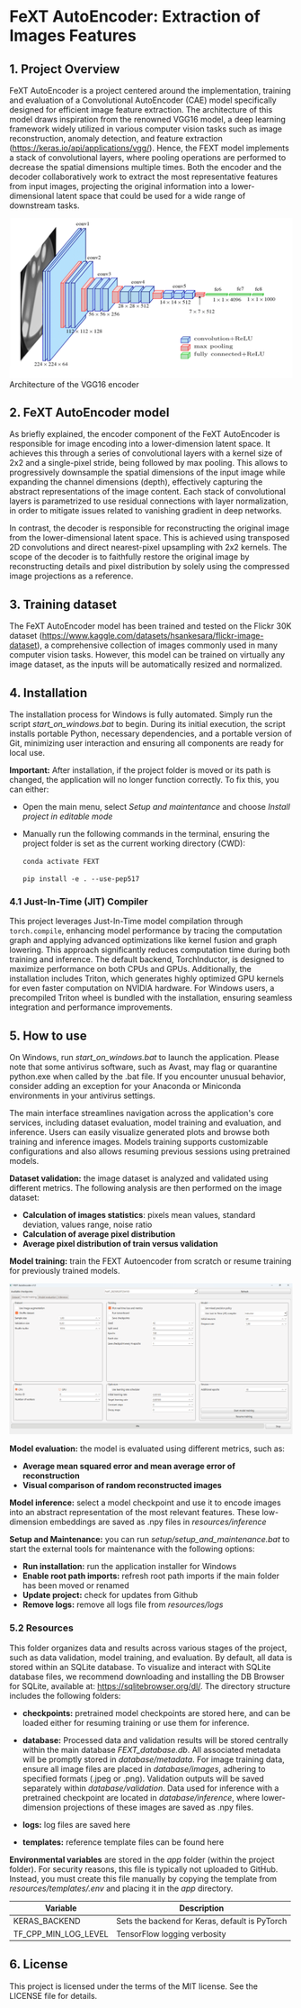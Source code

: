 # FeXT AutoEncoder: Extraction of Images Features

## 1. Project Overview
FeXT AutoEncoder is a project centered around the implementation, training and evaluation of a Convolutional AutoEncoder (CAE) model specifically designed for efficient image feature extraction. The architecture of this model draws inspiration from the renowned VGG16 model, a deep learning framework widely utilized in various computer vision tasks such as image reconstruction, anomaly detection, and feature extraction (https://keras.io/api/applications/vgg/). Hence, the FEXT model implements a stack of convolutional layers, where pooling operations are performed to decrease the spatial dimensions multiple times. Both the encoder and the decoder collaboratively work to extract the most representative features from input images, projecting the original information into a lower-dimensional latent space that could be used for a wide range of downstream tasks.

![VGG16 encoder](FEXT/commons/assets/VGG16_encoder.png)
Architecture of the VGG16 encoder

## 2. FeXT AutoEncoder model
As briefly explained, the encoder component of the FeXT AutoEncoder is responsible for image encoding into a lower-dimension latent space. It achieves this through a series of convolutional layers with a kernel size of 2x2 and a single-pixel stride, being followed by max pooling. This allows to progressively downsample the spatial dimensions of the input image while expanding the channel dimensions (depth), effectively capturing the abstract representations of the image content. Each stack of convolutional layers is parametrized to use residual connections with layer normalization, in order to mitigate issues related to vanishing gradient in deep networks.

In contrast, the decoder is responsible for reconstructing the original image from the lower-dimensional latent space. This is achieved using transposed 2D convolutions and direct nearest-pixel upsampling with 2x2 kernels. The scope of the decoder is to faithfully restore the original image by reconstructing details and pixel distribution by solely using the compressed image projections as a reference.

## 3. Training dataset
The FeXT AutoEncoder model has been trained and tested on the Flickr 30K dataset (https://www.kaggle.com/datasets/hsankesara/flickr-image-dataset), a comprehensive collection of images commonly used in many computer vision tasks. However, this model can be trained on virtually any image dataset, as the inputs will be automatically resized and normalized.

## 4. Installation
The installation process for Windows is fully automated. Simply run the script *start_on_windows.bat* to begin. During its initial execution, the script installs portable Python, necessary dependencies, and a portable version of Git, minimizing user interaction and ensuring all components are ready for local use.  

**Important:** After installation, if the project folder is moved or its path is changed, the application will no longer function correctly. To fix this, you can either:

- Open the main menu, select *Setup and maintentance* and choose *Install project in editable mode*
- Manually run the following commands in the terminal, ensuring the project folder is set as the current working directory (CWD):

    `conda activate FEXT`

    `pip install -e . --use-pep517` 

### 4.1 Just-In-Time (JIT) Compiler
This project leverages Just-In-Time model compilation through `torch.compile`, enhancing model performance by tracing the computation graph and applying advanced optimizations like kernel fusion and graph lowering. This approach significantly reduces computation time during both training and inference. The default backend, TorchInductor, is designed to maximize performance on both CPUs and GPUs. Additionally, the installation includes Triton, which generates highly optimized GPU kernels for even faster computation on NVIDIA hardware. For Windows users, a precompiled Triton wheel is bundled with the installation, ensuring seamless integration and performance improvements.

## 5. How to use
On Windows, run *start_on_windows.bat* to launch the application. Please note that some antivirus software, such as Avast, may flag or quarantine python.exe when called by the .bat file. If you encounter unusual behavior, consider adding an exception for your Anaconda or Miniconda environments in your antivirus settings.

The main interface streamlines navigation across the application's core services, including dataset evaluation, model training and evaluation, and inference. Users can easily visualize generated plots and browse both training and inference images. Models training supports customizable configurations and also allows resuming previous sessions using pretrained models.

**Dataset validation:** the image dataset is analyzed and validated using different metrics. The following analysis are then performed on the image dataset:

- **Calculation of images statistics**: pixels mean values, standard deviation, values range, noise ratio
- **Calculation of average pixel distribution**
- **Average pixel distribution of train versus validation**   

**Model training:** train the FEXT Autoencoder from scratch or resume training for previously trained models.

![train_tab](FEXT/commons/assets/train_tab.png)

**Model evaluation:** the model is evaluated using different metrics, such as:
- **Average mean squared error and mean average error of reconstruction** 
- **Visual comparison of random reconstructed images** 

**Model inference:** select a model checkpoint and use it to encode images into an abstract representation of the most relevant features. These low-dimension embeddings are saved as .npy files in *resources/inference*


**Setup and Maintenance:** you can run *setup/setup_and_maintenance.bat* to start the external tools for maintenance with the following options:

- **Run installation:** run the application installer for Windows
- **Enable root path imports:** refresh root path imports if the main folder has been moved or renamed
- **Update project:** check for updates from Github
- **Remove logs:** remove all logs file from *resources/logs*


### 5.2 Resources
This folder organizes data and results across various stages of the project, such as data validation, model training, and evaluation. By default, all data is stored within an SQLite database. To visualize and interact with SQLite database files, we recommend downloading and installing the DB Browser for SQLite, available at: https://sqlitebrowser.org/dl/. The directory structure includes the following folders:

- **checkpoints:** pretrained model checkpoints are stored here, and can be loaded either for resuming training or use them for inference.

- **database:** Processed data and validation results will be stored centrally within the main database *FEXT_database.db*. All associated metadata will be promptly stored in *database/metadata*. For image training data, ensure all image files are placed in *database/images*, adhering to specified formats (.jpeg or .png). Validation outputs will be saved separately within *database/validation*. Data used for inference with a pretrained checkpoint are located in *database/inference*, where lower-dimension projections of these images are saved as .npy files.

- **logs:** log files are saved here

- **templates:** reference template files can be found here
 
**Environmental variables** are stored in the *app* folder (within the project folder). For security reasons, this file is typically not uploaded to GitHub. Instead, you must create this file manually by copying the template from *resources/templates/.env* and placing it in the *app* directory.

| Variable              | Description                                              |
|-----------------------|----------------------------------------------------------|
| KERAS_BACKEND         | Sets the backend for Keras, default is PyTorch           |
| TF_CPP_MIN_LOG_LEVEL  | TensorFlow logging verbosity                             |

## 6. License
This project is licensed under the terms of the MIT license. See the LICENSE file for details.
